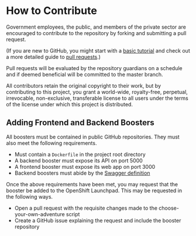 # How to Contribute

Government employees, the public, and members of the private sector are encouraged to contribute to the repository by forking and submitting a pull request.

(If you are new to GitHub, you might start with a [basic tutorial](https://help.github.com/en/articles/set-up-git) and check out a more detailed guide to [pull requests](https://help.github.com/articles/using-pull-requests/).)

Pull requests will be evaluated by the repository guardians on a schedule and if deemed beneficial will be committed to the master branch.

All contributors retain the original copyright to their work, but by contributing to this project, you grant a world-wide, royalty-free, perpetual, irrevocable, non-exclusive, transferable license to all users under the terms of the license under which this project is distributed.

## Adding Frontend and Backend Boosters

All boosters must be contained in public GitHub repositories. They must also meet the following requirements.
- Must contain a `Dockerfile` in the project root directory
- A backend booster must expose its API on port 5000
- A frontend booster must expose its web app on port 3000
- Backend boosters must abide by the [Swagger definition](https://editor.swagger.io/?url=https://raw.githubusercontent.com/bcgov/openshift-launchpad/BOIL-67-contribution-guidelines/swagger.yaml)

Once the above requirements have been met, you may request that the booster be added to the OpenShift Launchpad. This may be requested in the following ways.
- Open a pull request with the requisite changes made to the choose-your-own-adventure script
- Create a GitHub issue explaining the request and include the booster repository
